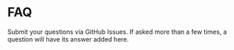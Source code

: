 # FAQ

Submit your questions via GitHub Issues. If asked more than a few times, a question will have its answer added here.